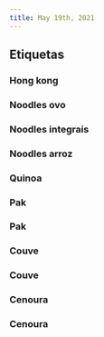 ```yaml
---
title: May 19th, 2021
---
```


## Etiquetas
### Hong kong
### Noodles ovo
### Noodles integrais
### Noodles arroz
### Quinoa
### Pak
### Pak
### Couve
### Couve
### Cenoura
### Cenoura
